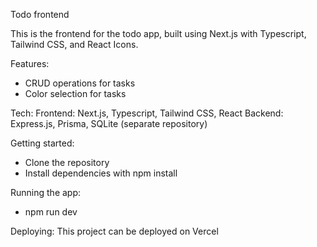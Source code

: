 Todo frontend

This is the frontend for the todo app, built using Next.js with Typescript, Tailwind CSS, and React Icons.

Features:

- CRUD operations for tasks
- Color selection for tasks

Tech:
Frontend: Next.js, Typescript, Tailwind CSS, React
Backend: Express.js, Prisma, SQLite (separate repository)

Getting started:

- Clone the repository
- Install dependencies with npm install

Running the app:

- npm run dev

Deploying:
This project can be deployed on Vercel
